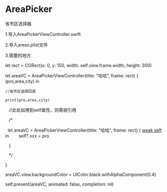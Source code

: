 # AreaPicker
省市区选择器

1.导入AreaPickerViewController.swift 

2.导入areas.plist文件

3.需要的地方

let rect = CGRect(x: 0, y: 150, width: self.view.frame.width, height: 300)

let areaVC = AreaPickerViewController(title: "哈哈", frame: rect) { (pro,area,city) in

    //省市区选择回调
    
    print(pro,area,city)
    
    //此处如用到self属性，则需弱引用
    
    /*
    
    let areaVC = AreaPickerViewController(title: "哈哈", frame: rect) { [weak self](pro,area,city) in
    
    self?.xxx = pro
    
    }
    
    */
 
}

areaVC.view.backgroundColor = UIColor.black.withAlphaComponent(0.4)

self.present(areaVC, animated: false, completion: nil)
